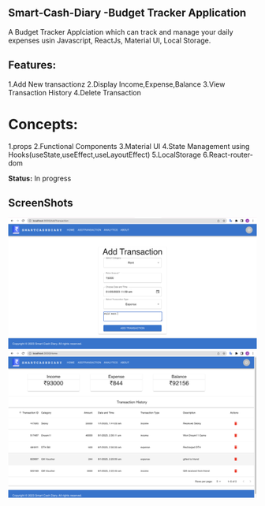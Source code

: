 ## Smart-Cash-Diary -Budget Tracker Application

A Budget Tracker Applciation which can track and manage your daily expenses usin Javascript, ReactJs, Material UI, Local Storage. 

## Features:

1.Add New transactionz
2.Display Income,Expense,Balance
3.View Transaction History 
4.Delete Transaction

# Concepts:
1.props
2.Functional Components
3.Material UI
4.State Management using Hooks(useState,useEffect,useLayoutEffect)
5.LocalStorage
6.React-router-dom

**Status:**
In progress

## ScreenShots
![screenshot](https://github.com/dilipcm/smart-cash-diary/blob/master/public/Screenshot%202023-01-08%20at%202.46.33%20AM.png)
![screenshot](https://github.com/dilipcm/smart-cash-diary/blob/master/public/Screenshot%202023-01-08%20at%203.08.44%20AM.png)

